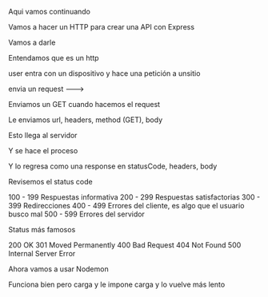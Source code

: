 Aqui vamos continuando

Vamos a hacer un HTTP para crear una API con Express

Vamos a darle


Entendamos que es un http

user entra con un dispositivo y hace una petición a unsitio

envia un request --->

Enviamos un GET cuando hacemos el request

Le enviamos url, headers, method (GET), body

Esto llega al servidor

Y se hace el proceso

Y lo regresa como una response en statusCode, headers, body

Revisemos el status code

100 - 199 Respuestas informativa
200 - 299 Respuestas satisfactorias
300 - 399 Redirecciones
400 - 499 Errores del cliente, es algo que el usuario busco mal
500 - 599 Errores del servidor

Status más famosos

200 OK
301 Moved Permanently
400 Bad Request
404 Not Found
500 Internal Server Error

Ahora vamos a usar Nodemon

Funciona bien pero carga y le impone carga y lo vuelve más lento









